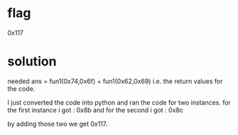 # flag 
0x117

# solution
needed ans = fun1(0x74,0x6f) + fun1(0x62,0x69)
i.e. the return values for the code.

I just converted the code into python and ran the code for two instances.
for the first instance i got : 0x8b
and for the second i got : 0x8c

by adding those two we get 0x117.
